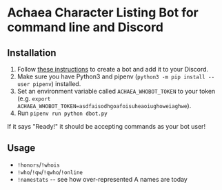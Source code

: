 # Achaea Character Listing Bot for command line and Discord

## Installation

1. Follow [these instructions](https://discordpy.readthedocs.io/en/stable/discord.html#discord-intro) to create a bot and add it to your Discord.
2. Make sure you have Python3 and pipenv (`python3 -m pip install --user pipenv`) installed.
3. Set an environment variable called `ACHAEA_WHOBOT_TOKEN` to your token (e.g. `export ACHAEA_WHOBOT_TOKEN=asdfaisodhgoafoisuheaoiughoweiaghwe`).
4. Run `pipenv run python dbot.py`

If it says "Ready!" it should be accepting commands as your bot user!

## Usage

 - `!honors`/`!whois` <CharacterName>
 - `!who`/`!qw`/`!qwho`/`!online`
 - `!namestats` -- see how over-represented A names are today
